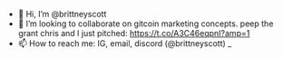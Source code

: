 - 👋 Hi, I’m @brittneyscott
- 👀 I’m looking to collaborate on gitcoin marketing concepts. peep the grant chris and I just pitched: https://t.co/A3C46eqpnI?amp=1 
- 📫 How to reach me: IG, email, discord (@brittneyscott) 
_

<!---
brittneyscott/brittneyscott is a ✨ special ✨ repository because its `README.md` (this file) appears on your GitHub profile.
You can click the Preview link to take a look at your changes.
--->

